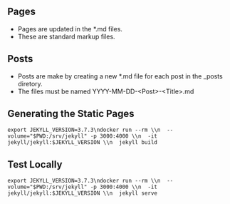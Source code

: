 ## Pages
- Pages are updated in the \*.md files.
- These are standard markup files.

## Posts
- Posts are make by creating a new \*.md file for each post in the \_posts diretory.
- The files must be named YYYY-MM-DD-\<Post\>-\<Title\>.md

## Generating the Static Pages
`export JEKYLL_VERSION=3.7.3\ndocker run --rm \\n  --volume="$PWD:/srv/jekyll" -p 3000:4000 \\n  -it jekyll/jekyll:$JEKYLL_VERSION \\n  jekyll build`

## Test Locally
`export JEKYLL_VERSION=3.7.3\ndocker run --rm \\n  --volume="$PWD:/srv/jekyll" -p 3000:4000 \\n  -it jekyll/jekyll:$JEKYLL_VERSION \\n  jekyll serve`
